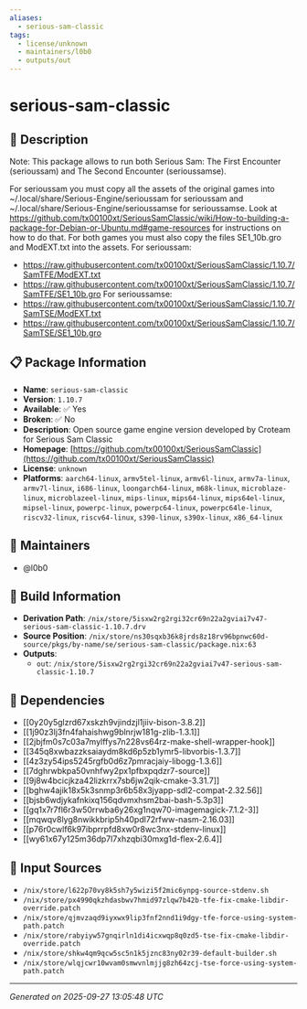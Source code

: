 ```yaml
---
aliases:
  - serious-sam-classic
tags:
  - license/unknown
  - maintainers/l0b0
  - outputs/out
---
```


# serious-sam-classic

## 📝 Description

Note: This package allows to run both Serious Sam: The First Encounter (serioussam)
and The Second Encounter (serioussamse).

For serioussam you must copy all the assets of the original games into
~/.local/share/Serious-Engine/serioussam for serioussam and
~/.local/share/Serious-Engine/serioussamse for serioussamse.
Look at
https://github.com/tx00100xt/SeriousSamClassic/wiki/How-to-building-a-package-for-Debian-or-Ubuntu.md#game-resources
for instructions on how to do that.
For both games you must also copy the files SE1_10b.gro and ModEXT.txt into the assets.
For serioussam:
- https://raw.githubusercontent.com/tx00100xt/SeriousSamClassic/1.10.7/SamTFE/ModEXT.txt
- https://raw.githubusercontent.com/tx00100xt/SeriousSamClassic/1.10.7/SamTFE/SE1_10b.gro
For serioussamse:
- https://raw.githubusercontent.com/tx00100xt/SeriousSamClassic/1.10.7/SamTSE/ModEXT.txt
- https://raw.githubusercontent.com/tx00100xt/SeriousSamClassic/1.10.7/SamTSE/SE1_10b.gro


## 📋 Package Information

- **Name**: `serious-sam-classic`
- **Version**: `1.10.7`
- **Available**: ✅ Yes
- **Broken**: ✅ No
- **Description**: Open source game engine version developed by Croteam for Serious Sam Classic
- **Homepage**: [https://github.com/tx00100xt/SeriousSamClassic](https://github.com/tx00100xt/SeriousSamClassic)
- **License**: `unknown`
- **Platforms**: `aarch64-linux`, `armv5tel-linux`, `armv6l-linux`, `armv7a-linux`, `armv7l-linux`, `i686-linux`, `loongarch64-linux`, `m68k-linux`, `microblaze-linux`, `microblazeel-linux`, `mips-linux`, `mips64-linux`, `mips64el-linux`, `mipsel-linux`, `powerpc-linux`, `powerpc64-linux`, `powerpc64le-linux`, `riscv32-linux`, `riscv64-linux`, `s390-linux`, `s390x-linux`, `x86_64-linux`
## 👥 Maintainers

- @l0b0


## 🔧 Build Information

- **Derivation Path**: `/nix/store/5isxw2rg2rgi32cr69n22a2gviai7v47-serious-sam-classic-1.10.7.drv`
- **Source Position**: `/nix/store/ns30sqxb36k8jrds8z18rv96bpnwc60d-source/pkgs/by-name/se/serious-sam-classic/package.nix:63`
- **Outputs**:
  - `out`:  `/nix/store/5isxw2rg2rgi32cr69n22a2gviai7v47-serious-sam-classic-1.10.7`

## 🔗 Dependencies

- [[0y20y5glzrd67xskzh9vjindzjl1jiiv-bison-3.8.2]]
- [[1j90z3lj3fn4fahaishwg9blnrjw181g-zlib-1.3.1]]
- [[2jbjfm0s7c03a7mylffys7n228vs64rz-make-shell-wrapper-hook]]
- [[345q8xwbazzksaiaydm8kd6p5zb1ymr5-libvorbis-1.3.7]]
- [[4z3zy54ips5245rgfb0d6z7pmracjaiy-libogg-1.3.6]]
- [[7dghrwbkpa50vnhfwy2px1pfbxpqdzr7-source]]
- [[9j8w4bcicjkza42lizkrrx7sb6jw2qik-cmake-3.31.7]]
- [[bghw4ajik18x5k3snmp3r6b58x3jyapp-sdl2-compat-2.32.56]]
- [[bjsb6wdjykafnkixq156qdvmxhsm2bai-bash-5.3p3]]
- [[gq1x7r7fl6r3w50rrwba6y26xg1nqw70-imagemagick-7.1.2-3]]
- [[mqwqv8lyg8nwikkbrip5h40pdl72rfww-nasm-2.16.03]]
- [[p76r0cwlf6k97ibprrpfd8xw0r8wc3nx-stdenv-linux]]
- [[wy61x67y125m36dp7l7xhzqbi30mxg1d-flex-2.6.4]]

## 📁 Input Sources

- `/nix/store/l622p70vy8k5sh7y5wizi5f2mic6ynpg-source-stdenv.sh`
- `/nix/store/px4990qkzhdasbwv7hmid97zlqw7b42b-tfe-fix-cmake-libdir-override.patch`
- `/nix/store/qjmvzaqd9iyxwx9lip3fnf2nnd1i9dgy-tfe-force-using-system-path.patch`
- `/nix/store/rabyiyw57gnqirln1di4icxwqp8q0zd5-tse-fix-cmake-libdir-override.patch`
- `/nix/store/shkw4qm9qcw5sc5n1k5jznc83ny02r39-default-builder.sh`
- `/nix/store/wlqjcwr10wvam0smwvnlmjjg8zh64zcj-tse-force-using-system-path.patch`

---
*Generated on 2025-09-27 13:05:48 UTC*
